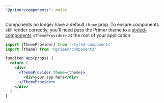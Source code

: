 ```yaml
---
"@primer/components": major
---
```


Components no longer have a default `theme` prop. To ensure components still render correctly, you'll need pass the Primer theme to a [styled-components](https://styled-components.com/) `<ThemeProvider>` at the root of your application:

```jsx
import {ThemeProvider} from 'styled-components'
import {theme} from '@primer/components'

funciton App(props) {
  return (
    <div>
      <ThemeProvider theme={theme}>
        <div>your app here</div>
      </ThemeProvider>
    </div>
  )
}
```

